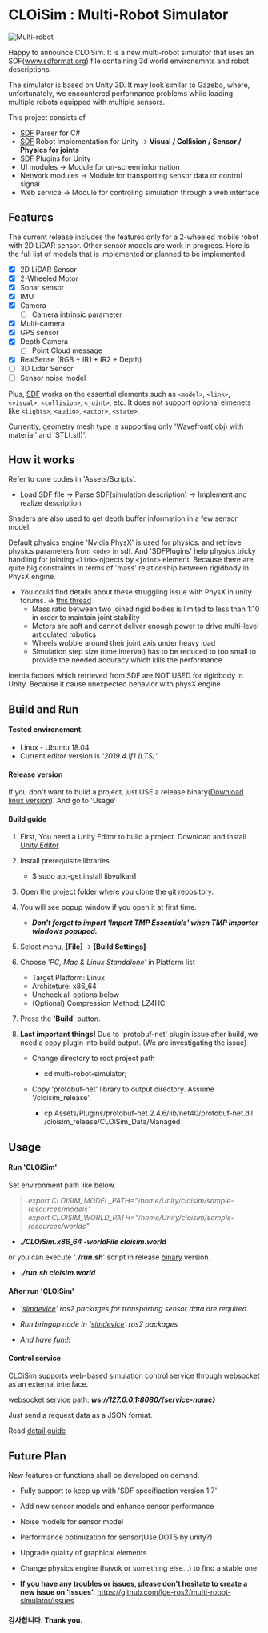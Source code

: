 # CLOiSim : Multi-Robot Simulator

![Multi-robot](https://user-images.githubusercontent.com/21001946/82773215-75572480-9e7c-11ea-85a2-a3838fa1e190.png)

Happy to announce CLOiSim. It is a new multi-robot simulator that uses an SDF(www.sdformat.org) file containing 3d world environemnts and robot descriptions.

The simulator is based on Unity 3D. It may look similar to Gazebo, where, unfortunately, we encountered performance problems while loading multiple robots equipped with multiple sensors.

This project consists of 
- [SDF](http://sdformat.org/spec?ver=1.7) Parser for C#
- [SDF](http://sdformat.org/spec?ver=1.7) Robot Implementation for Unity -> **Visual / Collision / Sensor / Physics for joints**
- [SDF](http://sdformat.org/spec?ver=1.7) Plugins for Unity
- UI modules -> Module for on-screen information
- Network modules -> Module for transporting sensor data or control signal
- Web service -> Module for controling simulation through a web interface


## Features
The current release includes the features only for a 2-wheeled mobile robot with 2D LiDAR sensor.
Other sensor models are work in progress.
Here is the full list of models that is implemented or planned to be implemented.
- [X] 2D LiDAR Sensor
- [X] 2-Wheeled Motor
- [X] Sonar sensor
- [X] IMU
- [X] Camera
    - [ ] Camera intrinsic parameter
- [X] Multi-camera
- [X] GPS sensor
- [X] Depth Camera
    - [ ] Point Cloud message
- [X] RealSense (RGB + IR1 + IR2 + Depth)
- [ ] 3D Lidar Sensor
- [ ] Sensor noise model

Plus, [SDF](http://sdformat.org/spec?ver=1.7) works on the essential elements such as `<model>`, `<link>`, `<visual>`, `<collision>`, `<joint>`,  etc.
It does not support optional elmenets like `<lights>`, `<audio>`, `<actor>`, `<state>`.

Currently, geometry mesh type is supporting only 'Wavefront(.obj) with material' and 'STL(.stl)'.

## How it works
Refer to core codes in 'Assets/Scripts'.
* Load SDF file -> Parse SDF(simulation description) -> Implement and realize description

Shaders are also used to get depth buffer information in a few sensor model.

Default physics engine 'Nvidia PhysX' is used for physics. and retrieve physics parameters from `<ode>` in sdf.
And 'SDFPlugins' help physics tricky handling for jointing `<link>` ojbects by `<joint>` element. Because there are quite big constraints in terms of 'mass' relationship between rigidbody in PhysX engine.

- You could find details about these struggling issue with PhysX in unity forums. -> [this thread](https://forum.unity.com/threads/ape-deepmotion-avatar-physics-engine-for-robust-joints-and-powerful-motors.259889/)
    - Mass ratio between two joined rigid bodies is limited to less than 1:10 in order to maintain joint stability
    - Motors are soft and cannot deliver enough power to drive multi-level articulated robotics
    - Wheels wobble around their joint axis under heavy load
    - Simulation step size (time interval) has to be reduced to too small to provide the needed accuracy which kills the performance

Inertia factors which retrieved from SDF are NOT USED for rigidbody in Unity. Because it cause unexpected behavior with physX engine.


## Build and Run

#### Tested environement:
  - Linux - Ubuntu 18.04
  - Current editor version is *'2019.4.1f1 (LTS)'*.
  
#### Release version
If you don't want to build a project, just USE a release binary([Download linux version](https://github.com/lge-ros2/multi-robot-simulator/releases)). And go to 'Usage'


#### Build guide

1. First, You need a Unity Editor to build a project. Download and install [Unity Editor](https://unity3d.com/get-unity/download)

1. Install prerequisite libraries
    - $ sudo apt-get install libvulkan1

1. Open the project folder where you clone the git repository.

1. You will see popup window if you open it at first time.
    - ***Don't forget to import 'Import TMP Essentials'  when TMP Importer windows popuped.***

1. Select menu, **[File]** -> **[Build Settings]**

1. Choose *'PC, Mac & Linux Standalone'* in Platform list
    - Target Platform: Linux
    - Architeture: x86_64
    - Uncheck all options below
    - (Optional) Compression Method: LZ4HC
    
1. Press the **'Build'** button.

1. **Last important things!** Due to 'protobuf-net' plugin issue after build, we need a copy plugin into build output.
   (We are investigating the issue)
   * Change directory to root project path
      * cd multi-robot-simulator;
      
   * Copy 'protobuf-net' library to output directory. Assume '/cloisim_release'.
      * cp Assets/Plugins/protobuf-net.2.4.6/lib/net40/protobuf-net.dll /cloisim_release/CLOiSim_Data/Managed


## Usage

#### Run 'CLOiSim'

Set environment path like below.

> *export CLOISIM_MODEL_PATH="/home/Unity/cloisim/sample-resources/models"*          
> *export CLOISIM_WORLD_PATH="/home/Unity/cloisim/sample-resources/worlds"*

* ***./CLOiSim.x86_64 -worldFile cloisim.world***

or you can execute '***./run.sh***' script in release [binary](https://github.com/lge-ros2/multi-robot-simulator/releases) version.

* ***./run.sh cloisim.world***


#### After run 'CLOiSim'

  * *'[simdevice](https://github.com/lge-ros2/sim-device)' ros2 packages for transporting sensor data are required.*
  
  * *Run bringup node in '[simdevice](https://github.com/lge-ros2/sim-device)' ros2 packages*

  * *And have fun!!!*


#### Control service 

CLOiSim supports web-based simulation control service through websocket as an external interface.

websocket service path: ***ws://127.0.0.1:8080/{service-name}***

Just send a request data as a JSON format.

Read [detail guide](https://github.com/lge-ros2/multi-robot-simulator/wiki/Usage#control-service)


## Future Plan
New features or functions shall be developed on demand.

- Fully support to keep up with 'SDF specifiaction version 1.7'

- Add new sensor models and enhance sensor performance

- Noise models for sensor model

- Performance optimization for sensor(Use DOTS by unity?)

- Upgrade quality of graphical elements

- Change physics engine (havok or something else...) to find a stable one.

- **If you have any troubles or issues, please don't hesitate to create a new issue on 'Issues'.**
  https://github.com/lge-ros2/multi-robot-simulator/issues


#### 감사합니다. Thank you.
